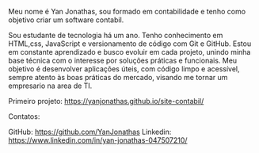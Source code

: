 Meu nome é Yan Jonathas, sou formado em contabilidade e tenho como objetivo criar um software contabil.

Sou estudante de tecnologia há um ano. Tenho conhecimento em HTML,css, JavaScript e versionamento de código com Git e GitHub. Estou em constante aprendizado e busco evoluir em cada projeto, unindo minha base técnica com o interesse por soluções práticas e funcionais. Meu objetivo é desenvolver aplicações úteis, com código limpo e acessível, sempre atento às boas práticas do mercado, visando me tornar um empresario na area de TI.

Primeiro projeto: https://yanjonathas.github.io/site-contabil/

Contatos:

GitHub: https://github.com/YanJonathas
Linkedin: https://www.linkedin.com/in/yan-jonathas-047507210/